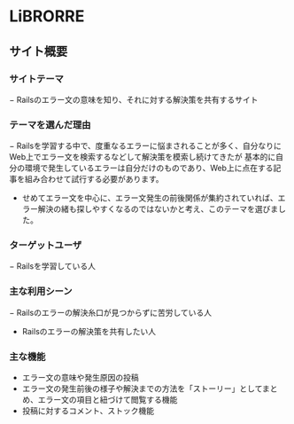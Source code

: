 # LiBRORRE

## サイト概要

### サイトテーマ
− Railsのエラー文の意味を知り、それに対する解決策を共有するサイト

### テーマを選んだ理由
− Railsを学習する中で、度重なるエラーに悩まされることが多く、自分なりにWeb上でエラー文を検索するなどして解決策を模索し続けてきたが
  基本的に自分の環境で発生しているエラーは自分だけのものであり、Web上に点在する記事を組み合わせて試行する必要があります。
- せめてエラー文を中心に、エラー文発生の前後関係が集約されていれば、エラー解決の緒も探しやすくなるのではないかと考え、このテーマを選びました。

### ターゲットユーザ
− Railsを学習している人

### 主な利用シーン
− Railsのエラーの解決糸口が見つからずに苦労している人
- Railsのエラーの解決策を共有したい人

### 主な機能
- エラー文の意味や発生原因の投稿  
- エラー文の発生前後の様子や解決までの方法を「ストーリー」としてまとめ、エラー文の項目と紐づけて閲覧する機能
- 投稿に対するコメント、ストック機能
